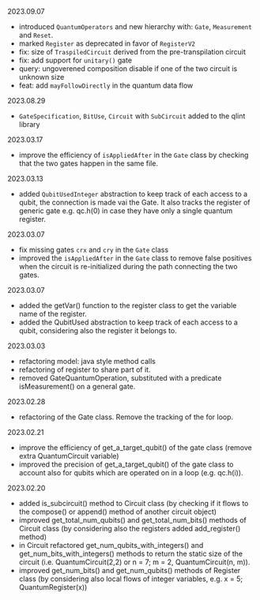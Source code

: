 
2023.09.07
- introduced `QuantumOperators` and new hierarchy with: `Gate`, `Measurement` and `Reset`.
- marked `Register` as deprecated in favor of `RegisterV2`
- fix: size of `TraspiledCircuit` derived from the pre-transpilation circuit
- fix: add support for `unitary()` gate
- query: ungoverened composition disable if one of the two circuit is unknown size
- feat: add `mayFollowDirectly` in the quantum data flow

2023.08.29
- `GateSpecification`, `BitUse`, `Circuit` with `SubCircuit` added to the qlint library

2023.03.17
- improve the efficiency of `isAppliedAfter` in the `Gate` class by checking that the two gates happen in the same file.

2023.03.13
- added `QubitUsedInteger` abstraction to keep track of each access to a qubit, the connection is made vai the Gate. It also tracks the register of generic gate e.g. qc.h(0) in case they have only a single quantum register.

2023.03.07
- fix missing gates `crx` and `cry` in the `Gate` class
- improved the `isAppliedAfter` in the `Gate` class to remove false positives when the circuit is re-initialized during the path connecting the two gates.

2023.03.07
- added the getVar() function to the register class to get the variable name of the register.
- added the QubitUsed abstraction to keep track of each access to a qubit, considering also the register it belongs to.

2023.03.03
- refactoring model: java style method calls
- refactoring of register to share part of it.
- removed GateQuantumOperation, substituted with a predicate isMeasurement() on a general gate.

2023.02.28
- refactoring of the Gate class. Remove the tracking of the for loop.

2023.02.21
- improve the efficiency of get_a_target_qubit() of the gate class (remove extra QuantumCircuit variable)
- improved the precision of get_a_target_qubit() of the gate class to account also for qubits which are operated on in a loop (e.g. qc.h(i)).


2023.02.20
- added is_subcircuit() method to Circuit class (by checking if it flows to the compose() or append() method of another circuit object)
- improved get_total_num_qubits() and get_total_num_bits() methods of Circuit class (by considering also the registers added add_register() method)
- in Circuit refactored get_num_qubits_with_integers() and get_num_bits_with_integers() methods to return the static size of the circuit (i.e. QuantumCircuit(2,2) or n = 7; m = 2, QuantumCircuit(n, m)).
- improved get_num_bits() and get_num_qubits() methods of Register class (by considering also local flows of integer variables, e.g. x = 5; QuantumRegister(x))